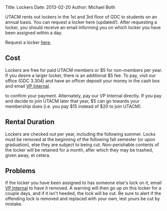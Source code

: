 Title: Lockers
Date: 2013-02-20
Author: Michael Both

UTACM rents out lockers in the 1st and 3rd floor of GDC to students on an annual
basis. You can request a locker here (updated!).  After requesting a locker, you
should receive an email informing you on which locker you have been assigned
within a day.

Request a locker [here][form].

## Cost

Lockers are free for paid UTACM members or $5 for non-members per year. If you
desire a larger locker, there is an additional $5 fee.  To pay, visit our office
(GDC 3.304) and have an officer deposit your money in the cash box and email
<a href="http://www.google.com/recaptcha/mailhide/d?k=01nSTSDdRoasei9yq9TRrF2w==&amp;c=fa2HoIUFkwKKpkMQZbRz3nI6uzV2fOv8GQoO4qF0WWg="
onclick="window.open('http://www.google.com/recaptcha/mailhide/d?k\07501nSTSDdRoasei9yq9TRrF2w\75\75\46c\75fa2HoIUFkwKKpkMQZbRz3nI6uzV2fOv8GQoO4qF0WWg\075',
'',
'toolbar=0,scrollbars=0,location=0,statusbar=0,menubar=0,resizable=0,width=500,height=300');
return false;" title="Reveal this e-mail address">VP Internal</a>.

to confirm your payment. Alternately, pay our VP
Internal directly. If you pay and decide to join UTACM later that year, $5 can
go towards your membership dues (i.e. you pay $15 instead of $20 to join UTACM).

## Rental Duration

Lockers are checked out per year, including the following summer. Locks must be
removed at the beginning of the following fall semester (or upon graduation),
else they are subject to being cut. Non-perishable contents of the locker will
be retained for a month, after which they may be trashed, given away, et cetera.

## Problems

If the locker you have been assigned to has someone else's lock on it, email <a
href="http://www.google.com/recaptcha/mailhide/d?k=01nSTSDdRoasei9yq9TRrF2w==&amp;c=fa2HoIUFkwKKpkMQZbRz3nI6uzV2fOv8GQoO4qF0WWg="
onclick="window.open('http://www.google.com/recaptcha/mailhide/d?k\07501nSTSDdRoasei9yq9TRrF2w\75\75\46c\75fa2HoIUFkwKKpkMQZbRz3nI6uzV2fOv8GQoO4qF0WWg\075',
'',
'toolbar=0,scrollbars=0,location=0,statusbar=0,menubar=0,resizable=0,width=500,height=300');
return false;" title="Reveal this e-mail address">VP Internal</a> to have it
removed. A warning will then go up on this locker for a couple days, and if it
isn't heeded, the lock will be cut. Be sure to alert if the offending lock is
removed and replaced with your own, lest yours be cut by mistake.

[form]: https://docs.google.com/spreadsheet/viewform?formkey=dGVIWkhrMzZqSXdlblZUS081ZFR1WEE6MQ&ifq
